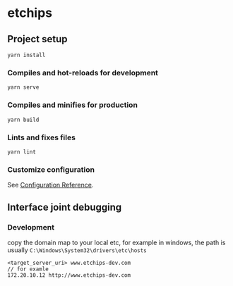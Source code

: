 # etchips

## Project setup
```
yarn install
```

### Compiles and hot-reloads for development
```
yarn serve
```

### Compiles and minifies for production
```
yarn build
```

### Lints and fixes files
```
yarn lint
```

### Customize configuration
See [Configuration Reference](https://cli.vuejs.org/config/).

## Interface joint debugging

### Development

copy the domain map to your local etc, for example in windows, the path is usually `C:\Windows\System32\drivers\etc\hosts`
```
<target_server_uri> www.etchips-dev.com
// for examle
172.20.10.12 http://www.etchips-dev.com
```